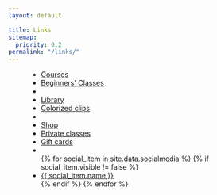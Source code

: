 ```yaml
---
layout: default

title: Links
sitemap:
  priority: 0.2
permalink: "/links/"
---
```


<div class="text-center t30" style="max-width: 420px; margin: 0 auto;">
  <ul class="social-icons side-nav">
    <li><a href="/courses">Courses</a></li>
    <li><a href="/courses-for-beginners/">Beginners' Classes</a></li>
    <li class="divider b60"></li>
    <li><a href="https://library.blackpepperswing.com/">Library</a></li>
    <li><a href="https://www.youtube.com/playlist?list=PLXuPJeS8W-KoF6CIHZan0xlxfD0hO4iYQ">Colorized clips</a></li>
    <li class="divider b60"></li>
    <li><a href="https://holvi.com/shop/blackpepperswing/">Shop</a></li>
    <li><a href="https://holvi.com/shop/blackpepperswing/section/private-classes/">Private classes</a></li>
    <li><a href="https://holvi.com/shop/blackpepperswing/section/gift-cards/">Gift cards</a></li>
    <li class="divider b60"></li>
    {% for social_item in site.data.socialmedia %}
    {% if social_item.visible != false %}
    <li><a href="{{ social_item.url }}" target="_blank" class="{{ social_item.class }}" title="{{ social_item.name }}"> {{ social_item.name }}</a></li>
    {% endif %}
    {% endfor %}
  </ul>
</div>

